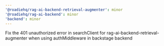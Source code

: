 ```yaml
---
'@roadiehq/rag-ai-backend-retrieval-augmenter': minor
'@roadiehq/rag-ai-backend': minor
'backend': minor
---
```


Fix the 401 unauthorized error in searchClient for rag-ai-backend-retrieval-augmenter when using authMiddleware in backstage backend
